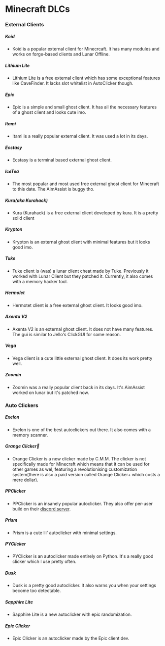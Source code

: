# Minecraft DLCs

### External Clients

##### Koid
* Koid is a popular external client for Minecrcaft. It has many modules and works on forge-based clients and Lunar Offline.
##### Lithium Lite
* Lithium Lite is a free external client which has some exceptional features like CaveFinder. It lacks slot whitelist in AutoClicker though.
##### Epic
* Epic is a simple and small ghost client. It has all the necessary features of a ghost client and looks cute imo.
##### Itami
* Itami is a really popular external client. It was used a lot in its days.
##### Ecstasy
* Ecstasy is a terminal based external ghost client.
##### IceTea
* The most popular and most used free external ghost client for Minecraft to this date. The AimAssist is buggy tho.
##### Kura(aka Kurahack)
* Kura (Kurahack) is a free external client developed by kura. It is a pretty solid client
##### Krypton
* Krypton is an external ghost client with minimal features but it looks good imo.
##### Tuke
* Tuke client is (was) a lunar client cheat made by Tuke. Previously it worked with Lunar Client but they patched it. Currently, it also comes with a memory hacker tool.
##### Hermolet
* Hermotet client is a free external ghost client. It looks good imo.
##### Axenta V2
* Axenta V2 is an external ghost client. It does not have many features. The gui is similar to Jello's ClickGUI for some reason.
##### Vega
* Vega client is a cute little external ghost client. It does its work pretty well.
##### Zoomin
* Zoomin was a really popular client back in its days. It's AimAssist worked on lunar but it's patched now.

### Auto Clickers

##### Exelon
* Exelon is one of the best autoclickers out there. It also comes with a memory scanner.
##### Orange Clicker🍊
* Orange Clicker is a new clicker made by C.M.M. The clicker is not specifically made for Minecraft which means that it can be used for other games as wel, featuring a revolutionising customization system(there is also a paid version called Orange Clicker+ which costs a mere dollar).
##### PPClicker
* PPClicker is an insanely popular autoclicker. They also offer per-user build on their [discord server](discord.gg/ppclicker).
##### Prism
* Prism is a cute lil' autoclicker with minimal settings.
##### PYClicker
* PYClicker is an autoclicker made entirely on Python. It's a really good clicker which I use pretty often.
##### Dusk
* Dusk is a pretty good autoclicker. It also warns you when your settings become too detectable.
##### Sapphire Lite
* Sapphire Lite is a new autoclicker with epic randomization.
##### Epic Clicker
* Epic Clicker is an autoclicker made by the Epic client dev.